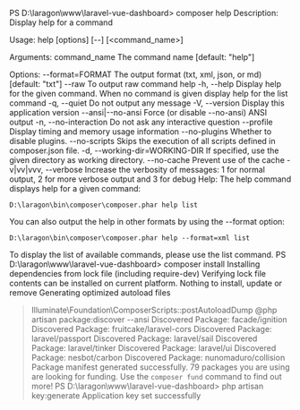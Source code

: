 PS D:\laragon\www\laravel-vue-dashboard> composer help
Description:
  Display help for a command

Usage:
  help [options] [--] [<command_name>]

Arguments:
  command_name                   The command name [default: "help"]

Options:
      --format=FORMAT            The output format (txt, xml, json, or md) [default: 
"txt"]
      --raw                      To output raw command help
  -h, --help                     Display help for the given command. When no command 
is given display help for the list command
  -q, --quiet                    Do not output any message
  -V, --version                  Display this application version
      --ansi|--no-ansi           Force (or disable --no-ansi) ANSI output
  -n, --no-interaction           Do not ask any interactive question
      --profile                  Display timing and memory usage information
      --no-plugins               Whether to disable plugins.
      --no-scripts               Skips the execution of all scripts defined in composer.json file.
  -d, --working-dir=WORKING-DIR  If specified, use the given directory as working directory.
      --no-cache                 Prevent use of the cache
  -v|vv|vvv, --verbose           Increase the verbosity of messages: 1 for normal output, 2 for more verbose output and 3 for debug
Help:
  The help command displays help for a given command:

    D:\laragon\bin\composer\composer.phar help list

  You can also output the help in other formats by using the --format option:        

    D:\laragon\bin\composer\composer.phar help --format=xml list

  To display the list of available commands, please use the list command.
PS D:\laragon\www\laravel-vue-dashboard> composer install
Installing dependencies from lock file (including require-dev)
Verifying lock file contents can be installed on current platform.
Nothing to install, update or remove
Generating optimized autoload files
> Illuminate\Foundation\ComposerScripts::postAutoloadDump
> @php artisan package:discover --ansi
Discovered Package: facade/ignition
Discovered Package: fruitcake/laravel-cors
Discovered Package: laravel/passport
Discovered Package: laravel/sail
Discovered Package: laravel/tinker
Discovered Package: laravel/ui
Discovered Package: nesbot/carbon
Discovered Package: nunomaduro/collision
Package manifest generated successfully.
79 packages you are using are looking for funding.
Use the `composer fund` command to find out more!
PS D:\laragon\www\laravel-vue-dashboard> php artisan key:generate
Application key set successfully